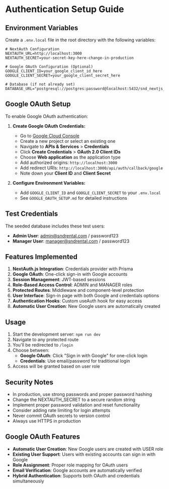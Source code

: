 # Authentication Setup Guide

## Environment Variables

Create a `.env.local` file in the root directory with the following variables:

```env
# NextAuth Configuration
NEXTAUTH_URL=http://localhost:3000
NEXTAUTH_SECRET=your-secret-key-here-change-in-production

# Google OAuth Configuration (Optional)
GOOGLE_CLIENT_ID=your_google_client_id_here
GOOGLE_CLIENT_SECRET=your_google_client_secret_here

# Database (if not already set)
DATABASE_URL="postgresql://postgres:password@localhost:5432/snd_nextjs_db"
```

## Google OAuth Setup

To enable Google OAuth authentication:

1. **Create Google OAuth Credentials:**
   - Go to [Google Cloud Console](https://console.cloud.google.com/)
   - Create a new project or select an existing one
   - Navigate to **APIs & Services** > **Credentials**
   - Click **Create Credentials** > **OAuth 2.0 Client IDs**
   - Choose **Web application** as the application type
   - Add authorized origins: `http://localhost:3000`
   - Add redirect URIs: `http://localhost:3000/api/auth/callback/google`
   - Note down your **Client ID** and **Client Secret**

2. **Configure Environment Variables:**
   - Add `GOOGLE_CLIENT_ID` and `GOOGLE_CLIENT_SECRET` to your `.env.local`
   - See `GOOGLE_OAUTH_SETUP.md` for detailed instructions

## Test Credentials

The seeded database includes these test users:

- **Admin User**: admin@sndrental.com / password123
- **Manager User**: manager@sndrental.com / password123

## Features Implemented

1. **NextAuth.js Integration**: Credentials provider with Prisma
2. **Google OAuth**: One-click sign-in with Google accounts
3. **Session Management**: JWT-based sessions
4. **Role-Based Access Control**: ADMIN and MANAGER roles
5. **Protected Routes**: Middleware and component-level protection
6. **User Interface**: Sign-in page with both Google and credentials options
7. **Authentication Hooks**: Custom useAuth hook for easy access
8. **Automatic User Creation**: New Google users are automatically created

## Usage

1. Start the development server: `npm run dev`
2. Navigate to any protected route
3. You'll be redirected to `/login`
4. Choose between:
   - **Google OAuth**: Click "Sign in with Google" for one-click login
   - **Credentials**: Use email/password for traditional login
5. Access will be granted based on user role

## Security Notes

- In production, use strong passwords and proper password hashing
- Change the NEXTAUTH_SECRET to a secure random string
- Implement proper password validation and reset functionality
- Consider adding rate limiting for login attempts
- Never commit OAuth secrets to version control
- Always use HTTPS in production

## Google OAuth Features

- **Automatic User Creation**: New Google users are created with USER role
- **Existing User Support**: Users with existing accounts can sign in with Google
- **Role Assignment**: Proper role mapping for OAuth users
- **Email Verification**: Google accounts are automatically verified
- **Hybrid Authentication**: Supports both OAuth and credentials simultaneously 
